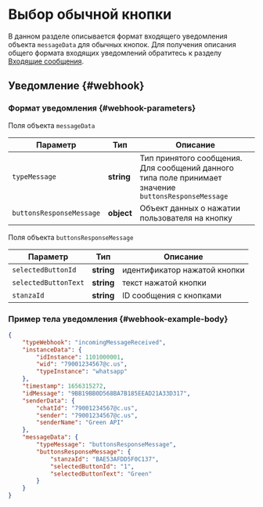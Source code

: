 # Выбор обычной кнопки

В данном разделе описывается формат входящего уведомления объекта `messageData` для обычных кнопок. Для получения описания общего формата входящих уведомлений обратитесь к разделу [Входящие сообщения](/docs/api/receiving/notifications-format/incoming-message/Webhook-IncomingMessageReceived.md). 

## Уведомление {#webhook}

### Формат уведомления {#webhook-parameters}

Поля объекта `messageData`

Параметр | Тип | Описание
----- | ----- | -----
`typeMessage` | **string** | Тип принятого сообщения. Для сообщений данного типа поле принимает значение `buttonsResponseMessage`
`buttonsResponseMessage` | **object** | Объект данных о нажатии пользователя на кнопку

Поля объекта `buttonsResponseMessage`

Параметр | Тип | Описание
----- | ----- | -----
`selectedButtonId` | **string** | идентификатор нажатой кнопки
`selectedButtonText` | **string** | текст нажатой кнопки
`stanzaId` | **string** | ID сообщения с кнопками

### Пример тела уведомления {#webhook-example-body}

```json
{
    "typeWebhook": "incomingMessageReceived",
    "instanceData": {
        "idInstance": 1101000001,
        "wid": "79001234567@c.us",
        "typeInstance": "whatsapp"
    },
    "timestamp": 1656315272,
    "idMessage": "9BB19BB0D568BA7B185EEAD21A33D317",
    "senderData": {
        "chatId": "79001234567@c.us",
        "sender": "79001234567@c.us",
        "senderName": "Green API"
    },
    "messageData": {
        "typeMessage": "buttonsResponseMessage",
        "buttonsResponseMessage": {
            "stanzaId": "BAE53AFDD5F0C137",
            "selectedButtonId": "1",
            "selectedButtonText": "Green"
        }
    }
}
```
